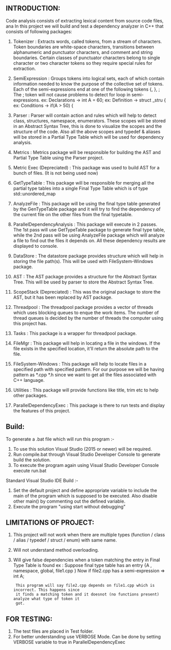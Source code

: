 INTRODUCTION:
-------------
Code analysis consists of extracting lexical content from source code files, ana
In this project we will build and test a dependency analyzer in C++ that consists of following packages:

1. Tokenizer :
Extracts words, called tokens, from a stream of characters. Token boundaries are white-space characters, transitions between alphanumeric and punctuator characters, and comment and string boundaries. Certain classes of punctuator characters belong to single character or two character tokens so they require special rules for extraction.

2. SemiExpression :
Groups tokens into logical sets, each of which contain information needed to know the purpose of the collective set of tokens. Each of the semi-expressions end at one of the following tokens {, }, ; 
The ; token will not cause problems to detect for loop in semi-expressions.
ex: Declarations -> int A = 60; 
ex: Definition -> struct _stru {
ex: Conditions -> if(A > 50) {

3. Parser :
Parser will contain action and rules which will help to detect class, structures, namespace, enumerators. These scopes will be stored in an Abstract Syntax Tree, this is done to visualize the scopes and the structure of the code. Also all the above scopes and typedef & aliases will be stored in a Partial Type Table which will be used for dependency analysis.

4. Metrics :
Metrics package will be responsible for building the AST and Partial Type Table using the Parser project.

5. Metric Exec (Depreciated) :
This package was used to build AST for a bunch of files. (It is not being used now)

6. GetTypeTable :
This package will be responsible for merging all the partial type tables into a single Final Type Table which is of type std::unordered_map

7. AnalyzeFile :
This package will be using the final type table generated by the GenTypeTable package and it will try to find the dependency of the current file on the other files from the final typetable. 

8. ParallelDependencyAnalysis :
This package will execute in 2 passes. The 1st pass will use GetTypeTable package to generate final type table, while the 2nd pass will be using AnalyzeFile package which will analyze a file to find out the files it depends on. All these dependency results are displayed to console.

9. DataStore :
The datastore package provides structure which will help in storing the file path(s). This will be used with FileSystem-Windows package.

10. AST :
The AST package provides a structure for the Abstract Syntax Tree. This will be used by parser to store the Abstract Syntax Tree.

11. ScopeStack (Depreciated) :
This was the original package to store the AST, but it has been replaced by AST package.

12. Threadpool :
The threadpool package provides a vector of threads which uses blocking queues to enque the work items. The number of thread queues is decided by the number of threads the computer using this project has. 

13. Tasks :
This package is a wrapper for threadpool package.

14. FileMgr :
This package will help in locating a file in the windows. If the file exists in the specified location, it'll return the absolute path to the file.

15. FileSystem-Windows :
This package will help to locate files in a specified path with specified pattern. For our purpose we will be having pattern as *.cpp *.h since we want to get all the files associated with C++ language.

16. Utilities :
This package will provide functions like title, trim etc to help other packages.

17. ParallelDependencyExec :
This package is there to run tests and display the features of this project.

Build:
------
To generate a .bat file which will run this program :-

1. To use this solution Visual Studio (2015 or newer) will be required. 
2. Run compile.bat through Visual Studio Developer Console to generate build the solution.
3. To execute the program again using Visual Studio Developer Console execute run.bat

Standard Visual Studio IDE Build :-

1. Set the default project and define appropriate variable to include the main of the program which is supposed to be executed. Also disable other main() by commenting out the defined variable.
2. Execute the program "using start without debugging"

LIMITATIONS OF PROJECT:
-----------------------
1. This project will not work when there are multiple types (function / class / alias / typedef / struct / enum) with same name.
2. Will not understand method overloading.
3. Will give false dependencies when a token matching the entry in Final Type Table is found 
   ex : Suppose final type table has an entry {A , namespace, global, file1.cpp }
		Now if file2.cpp has a semi-expression => int A;
		
		This program will say file2.cpp depends on file1.cpp which is incorrect. This happens since
		it finds a matching token and it doesnot (no functions present) analyze what type of token it
		got.

		
FOR TESTING:
-------------
1. The test files are placed in Test folder.
2. For better understanding use VERBOSE Mode.
   Can be done by setting VERBOSE variable to true in ParallelDependencyExec